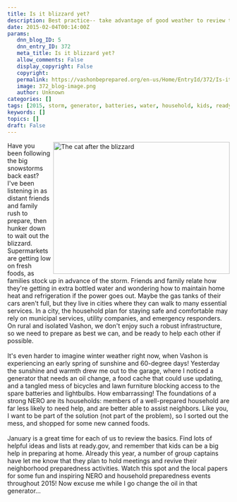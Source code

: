 ```yaml
---
title: Is it blizzard yet?
description: Best practice-- take advantage of good weather to review the basics
date: 2015-02-04T00:14:00Z
params:
   dnn_blog_ID: 5
   dnn_entry_ID: 372
   meta_title: Is it blizzard yet?
   allow_comments: False
   display_copyright: False
   copyright: 
   permalink: https://vashonbeprepared.org/en-us/Home/EntryId/372/Is-it-blizzard-yet
   image: 372_blog-image.png
   author: Unknown
categories: []
tags: [2015, storm, generator, batteries, water, household, kids, ready.gov]
keywords: []
topics: []
draft: False
---
```


<img style="width: 400px; height: 299px; margin-bottom: 5px; margin-left: 5px; float: right;" alt="The cat after the blizzard" src="/Portals/1/Graphics/Misc/cat%20in%20deep%20snow.jpg" />Have you been following the big snowstorms back east? I've been listening in as distant friends and family rush to prepare, then hunker down to wait out the blizzard. Supermarkets are getting low on fresh foods, as families stock up in advance of the storm. Friends and family relate how they're getting in extra bottled water and wondering how to maintain home heat and refrigeration if the power goes out. Maybe the gas tanks of their cars aren't full, but they live in cities where they can walk to many essential services. In a city, the household plan for staying safe and comfortable may rely on municipal services, utility companies, and emergency responders. On rural and isolated Vashon, we don't enjoy such a robust infrastructure, so we need to prepare as best we can, and be ready to help each other if possible.<br />
<br />
It's even harder to imagine winter weather right now, when Vashon is experiencing an early spring of sunshine and 60-degree days! Yesterday the sunshine and warmth drew me out to the garage, where I noticed a generator that needs an oil change, a food cache that could use updating, and a tangled mess of bicycles and lawn furniture blocking access to the spare batteries and lightbulbs. How embarrassing! The foundations of a strong NERO are its households: members of a well-prepared household are far less likely to need help, and are better able to assist neighbors.&nbsp;Like you, I want to be part of the solution (not part of the problem), so I sorted out the mess, and shopped for some new canned foods. <br />
<br />
January is a great time for each of us to review the basics. Find lots of helpful ideas and lists at ready.gov, and remember that kids can be a big help in preparing at home. Already this year, a number of group captains have let me know that they plan to hold meetings and revive their neighborhood preparedness activities. Watch this spot and the local papers for some fun and inspiring NERO and household preparedness events throughout 2015! Now excuse me while I go change the oil in that generator&hellip;<br />
